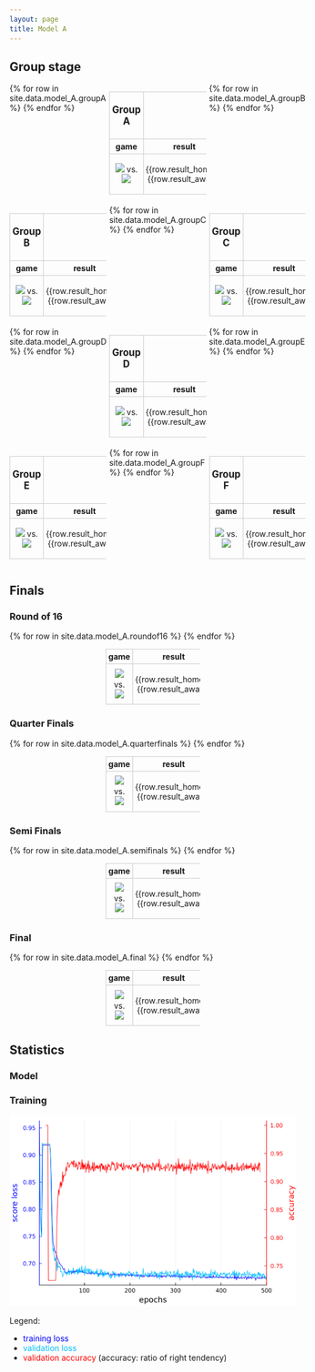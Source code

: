 ```yaml
---
layout: page
title: Model A
---
```


<!-- # Model A -->

<html lang="en">
<head>
  <meta charset="UTF-8">
  <title>Side by Side Tables</title>
  <style>
    .table-container {
      display: grid;
      grid-template-columns:  repeat(3, 1fr);
      gap: 5px;
    }
    .table-container table {
      border-collapse: collapse;
      width: 100%;
    }
    .table-container th, .table-container td, .tb th, .tb td {
      border: 1px solid #ccc;
      padding: 4px;
      text-align: center;
    }
    .tb { 
      border-collapse: collapse; 
      width: 33%;
      margin-left: auto;
      margin-right: auto;
    }
  </style>
</head>
<body>

<h2>Group stage</h2>

  <div class="table-container">
    <!-- Group A -->
    <table>
      <tr>
        <th><p style="font-size:120%">Group A</p></th>
        <th></th>
        <th></th>
      </tr>
      <tr>
        <th>game</th>
        <th>result</th>
        <th>ML</th>
      </tr>
      {% for row in site.data.model_A.groupA %}
        <tr>
          <td><img src="flags/{{row.home_team}}.webp"> vs. <img src="flags/{{row.away_team}}.webp"></td>
          <td>{{row.result_home}}:{{row.result_away}}</td>
          <td><p style="color:{{row.color}}">{{row.pred_home}}:{{row.pred_away}}</p></td>
        </tr>
      {% endfor %}
    </table>
    <!-- Group B -->
    <table>
      <tr>
        <th><p style="font-size:120%">Group B</p></th>
        <th></th>
        <th></th>
      </tr>
      <tr>
        <th>game</th>
        <th>result</th>
        <th>ML</th>
      </tr>
      {% for row in site.data.model_A.groupB %}
        <tr>
          <td><img src="flags/{{row.home_team}}.webp"> vs. <img src="flags/{{row.away_team}}.webp"></td>
          <td>{{row.result_home}}:{{row.result_away}}</td>
          <td><p style="color:{{row.color}}">{{row.pred_home}}:{{row.pred_away}}</p></td>
        </tr>
      {% endfor %}
    </table>
    <!-- Group C -->
    <table>
      <tr>
        <th><p style="font-size:120%">Group C</p></th>
        <th></th>
        <th></th>
      </tr>
      <tr>
        <th>game</th>
        <th>result</th>
        <th>ML</th>
      </tr>
      {% for row in site.data.model_A.groupC %}
        <tr>
          <td><img src="flags/{{row.home_team}}.webp"> vs. <img src="flags/{{row.away_team}}.webp"></td>
          <td>{{row.result_home}}:{{row.result_away}}</td>
          <td><p style="color:{{row.color}}">{{row.pred_home}}:{{row.pred_away}}</p></td>
        </tr>
      {% endfor %}
    </table>
    <!-- Group D -->
    <table>
      <tr>
        <th><p style="font-size:120%">Group D</p></th>
        <th></th>
        <th></th>
      </tr>
      <tr>
        <th>game</th>
        <th>result</th>
        <th>ML</th>
      </tr>
      {% for row in site.data.model_A.groupD %}
        <tr>
          <td><img src="flags/{{row.home_team}}.webp"> vs. <img src="flags/{{row.away_team}}.webp"></td>
          <td>{{row.result_home}}:{{row.result_away}}</td>
          <td><p style="color:{{row.color}}">{{row.pred_home}}:{{row.pred_away}}</p></td>
        </tr>
      {% endfor %}
    </table>
    <!-- Group E -->
    <table>
      <tr>
        <th><p style="font-size:120%">Group E</p></th>
        <th></th>
        <th></th>
      </tr>
      <tr>
        <th>game</th>
        <th>result</th>
        <th>ML</th>
      </tr>
      {% for row in site.data.model_A.groupE %}
        <tr>
          <td><img src="flags/{{row.home_team}}.webp"> vs. <img src="flags/{{row.away_team}}.webp"></td>
          <td>{{row.result_home}}:{{row.result_away}}</td>
          <td><p style="color:{{row.color}}">{{row.pred_home}}:{{row.pred_away}}</p></td>
        </tr>
      {% endfor %}
    </table>
    <!-- Group F -->
    <table>
      <tr>
        <th><p style="font-size:120%">Group F</p></th>
        <th></th>
        <th></th>
      </tr>
      <tr>
        <th>game</th>
        <th>result</th>
        <th>ML</th>
      </tr>
      {% for row in site.data.model_A.groupF %}
        <tr>
          <td><img src="flags/{{row.home_team}}.webp"> vs. <img src="flags/{{row.away_team}}.webp"></td>
          <td>{{row.result_home}}:{{row.result_away}}</td>
          <td><p style="color:{{row.color}}">{{row.pred_home}}:{{row.pred_away}}</p></td>
        </tr>
      {% endfor %}
    </table>
  </div>

<h2>Finals</h2>

<h3>Round of 16</h3>

  <table class="tb">
    <tr>
      <th>game</th>
      <th>result</th>
      <th>ML</th>
    </tr>
    {% for row in site.data.model_A.roundof16 %}
      <tr>
        <td><img src="flags/{{row.home_team}}.webp"> vs. <img src="flags/{{row.away_team}}.webp"></td>
        <td>{{row.result_home}}:{{row.result_away}}</td>
        <td><p style="color:{{row.color}}">{{row.pred_home}}:{{row.pred_away}}</p></td>
      </tr>
    {% endfor %}
  </table>

<h3>Quarter Finals</h3>

  <table class="tb">
    <tr>
      <th>game</th>
      <th>result</th>
      <th>ML</th>
    </tr>
    {% for row in site.data.model_A.quarterfinals %}
      <tr>
        <td><img src="flags/{{row.home_team}}.webp"> vs. <img src="flags/{{row.away_team}}.webp"></td>
        <td>{{row.result_home}}:{{row.result_away}}</td>
        <td><p style="color:{{row.color}}">{{row.pred_home}}:{{row.pred_away}}</p></td>
      </tr>
    {% endfor %}
  </table>

<h3>Semi Finals</h3>

  <table class="tb">
    <tr>
      <th>game</th>
      <th>result</th>
      <th>ML</th>
    </tr>
    {% for row in site.data.model_A.semifinals %}
      <tr>
        <td><img src="flags/{{row.home_team}}.webp"> vs. <img src="flags/{{row.away_team}}.webp"></td>
        <td>{{row.result_home}}:{{row.result_away}}</td>
        <td><p style="color:{{row.color}}">{{row.pred_home}}:{{row.pred_away}}</p></td>
      </tr>
    {% endfor %}
  </table>

<h3>Final</h3>

  <table class="tb">
    <tr>
      <th>game</th>
      <th>result</th>
      <th>ML</th>
    </tr>
    {% for row in site.data.model_A.final %}
      <tr>
        <td><img src="flags/{{row.home_team}}.webp"> vs. <img src="flags/{{row.away_team}}.webp"></td>
        <td>{{row.result_home}}:{{row.result_away}}</td>
        <td><p style="color:{{row.color}}">{{row.pred_home}}:{{row.pred_away}}</p></td>
      </tr>
    {% endfor %}
  </table>

</body>
</html>

## Statistics

### Model



### Training 

![Training](results/model_A.png)

Legend:
- <span style="color:blue">training loss</span>
- <span style="color:deepskyblue">validation loss</span>
- <span style="color:red">validation accuracy</span> (accuracy: ratio of right tendency)
